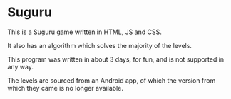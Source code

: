 # Suguru

This is a Suguru game written in HTML, JS and CSS.

It also has an algorithm which solves the majority of the levels. 

This program was written in about 3 days, for fun, and is not supported in any way. 

The levels are sourced from an Android app, of which the version from which they came is no longer available.
